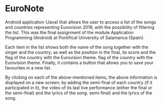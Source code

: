 # EuroNote

Android application (Java) that allows the user to access a list of the songs and countries representing Eurovision 2019, with the possibility of filtering the list. This was the final assignment of the module Application Programming (Android) at Pontifical University of Salamanca (Spain).

Each item in the list shows both the name of the song together with the singer and the country; as well as the position in the final, its score and the flag of the country with the Eurovision theme.
flag of the country with the Eurovision theme. Finally, it contains a button that allows you to save your favourites in a new list.

By clicking on each of the above-mentioned items, the above information is displayed on a new screen; by adding the semi-final of each country (if it participated in it), the video of its last live performance (either the final or the semi-final) and the lyrics of the song. semi-final) and the lyrics of the song.
